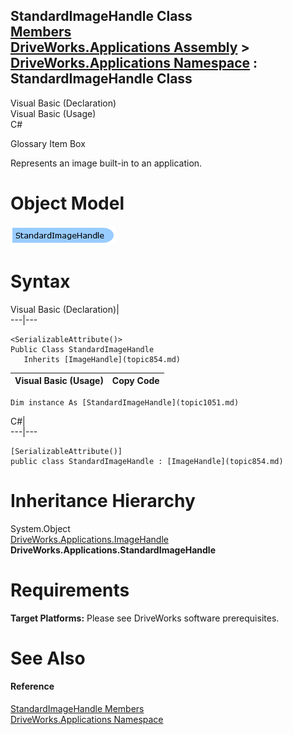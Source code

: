StandardImageHandle Class   
[Members](topic1052.md)   
[DriveWorks.Applications Assembly](topic13.md) > [DriveWorks.Applications Namespace](topic16.md) : StandardImageHandle Class  
---  
  
Visual Basic (Declaration)    
Visual Basic (Usage)    
C# 

Glossary Item Box

Represents an image built-in to an application. 

# Object Model

![](dotnetdiagramimages/image35.png)

# Syntax

Visual Basic (Declaration)|   
---|---  
      
    
    <SerializableAttribute()>
    Public Class StandardImageHandle 
       Inherits [ImageHandle](topic854.md)  
  
Visual Basic (Usage)| Copy Code  
---|---  
      
    
    Dim instance As [StandardImageHandle](topic1051.md)  
  
C#|   
---|---  
      
    
    [SerializableAttribute()]
    public class StandardImageHandle : [ImageHandle](topic854.md)   
  
# Inheritance Hierarchy

System.Object  
[DriveWorks.Applications.ImageHandle](topic854.md)  
**DriveWorks.Applications.StandardImageHandle**  


# Requirements

**Target Platforms:** Please see DriveWorks software prerequisites.

# See Also

#### Reference

[StandardImageHandle Members](topic1052.md)   
[DriveWorks.Applications Namespace](topic16.md)


